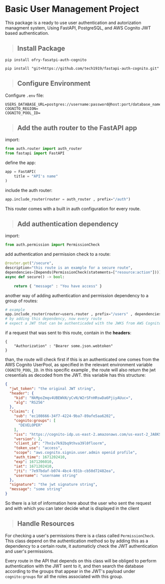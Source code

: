 # Basic User Management Project


This package is a ready to use user authentication and autorization managment system, Using FastAPI, PostgreSQL, and AWS Cognito JWT based authentication.
> ## Install Package

```
pip install ofry-fasatpi-auth-cognito
```
```
pip install "git+https://github.com/tech1919/fastapi-auth-cognito.git"
```


> ## Configure Environment

Configure `.env` file:
```
USERS_DATABASE_URL=postgres://username:password@host:port/database_name
COGNITO_REGION=
COGNITO_POOL_ID=
```

> ## Add the auth router to the FastAPI app

import:
```python
from auth.router import auth_router
from fastapi import FastAPI
```

define the app:
```python
app = FastAPI(
    title = "API's name"
)
```

include the auth router:
```python
app.include_router(router = auth_router , prefix="/auth")
```

This router comes with a built in auth configuration for every route.

> ## Add authentication dependency

import:
```python
from auth.permission import PermissionCheck
```

add authentication and permission check to a route:
```python
@router.get("/secure", 
description="this route is an example for a secure route",
dependencies=[Depends(PermissionCheck(statements=["resource:action"]))],)
async def secure() -> bool:
    
    return { "message" : "You have access" }
```

another way of adding authentication and permission dependency to a group of routes:
```python
# example
app.include_router(router=users.router , prefix="/users" , dependencies=[Depends(PermissionCheck(statements=["resource:action"]))])
# by adding this dependency, now every route 
# expect a JWT that can be authenticaded with the JWKS from AWS Cognito
```

if a request that was sent to this route, contain in the **headers**: 
```
{
    "Authorization" : "Bearer some.json.webtoken"
}
```
than, the route will check first if this is an authenticated one comes from the AWS Cognito UserPool, as specified in the relevant environment variable `COGNITO_POOL_ID`. in this specific example , the route will also return the jwt cresentials as decoded from the JWT. this variable has this structure:
```json
{
  "jwt_token": "the original JWT string",
  "header": {
    "kid": "NkMpoZmqv4UBEWkN/yCvN/W2rSFnHRswDa6PjiyAUuc=",
    "alg": "RS256"
  },
  "claims": {
    "sub": "ec108666-34f7-4224-9ba7-89afe5aa6202",
    "cognito:groups": [
      "DEVELOPER"
    ],
    "iss": "https://cognito-idp.us-east-2.amazonaws.com/us-east-2_JA8KShbIm",
    "version": 2,
    "client_id": "7hn1v7k92bq9thva39l0floorm",
    "token_use": "access",
    "scope": "aws.cognito.signin.user.admin openid profile",
    "auth_time": 1671202410,
    "exp": 1671206010,
    "iat": 1671202410,
    "jti": "7e97bdaf-b074-4bc4-931b-cb50d72482ea",
    "username": "username string"
  },
  "signature": "the jwt signature string",
  "message": "some string"
}
```

So there is a lot of information here about the user who sent the request and with which you can later decide what is displayed in the client

> ## Handle Resources

For checking a user's permissions there is a class called `PermissionCheck`. This class depend on the authentication method so by adding this as a dependency to a certain route, it automaticly check the JWT authentication and user's permissions. 

Every route in the API that depends on this class will be obliged to perform authentication with the JWT sent to it, and then search the database according to the groups that appear in the JWT's payload under `cognito:groups` for all the roles associated with this group.




